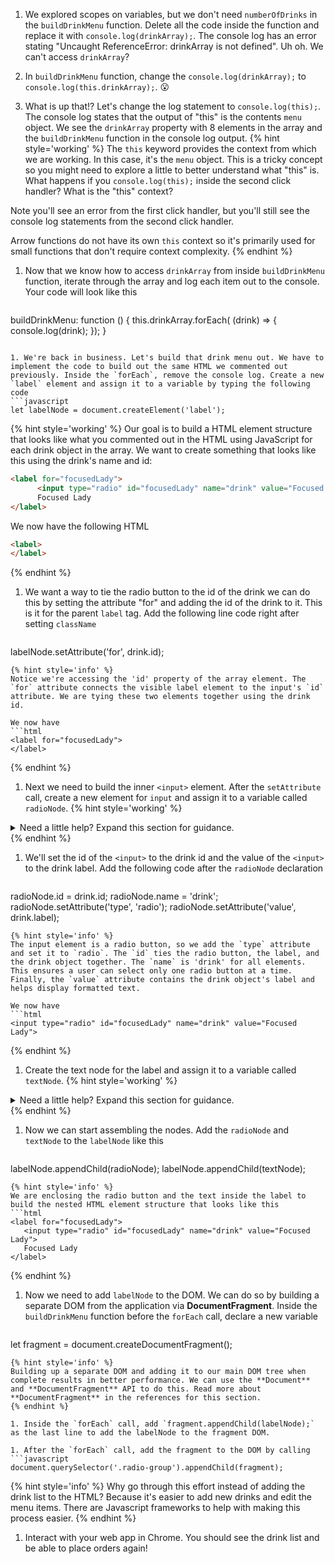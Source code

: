 1. We explored scopes on variables, but we don't need `numberOfDrinks` in the `buildDrinkMenu` function. Delete all the code inside the function and replace it with `console.log(drinkArray);`. The console log has an error stating "Uncaught ReferenceError: drinkArray is not defined". Uh oh. We can't access `drinkArray`?

1. In `buildDrinkMenu` function, change the `console.log(drinkArray);` to `console.log(this.drinkArray);`. 😮

1. What is up that!? Let's change the log statement to `console.log(this);`. The console log states that the output of "this" is the contents `menu` object. We see the `drinkArray` property with 8 elements in the array and the `buildDrinkMenu` function in the console log output. 
   {% hint style='working' %}
The `this` keyword provides the context from which we are working. In this case, it's the `menu` object. This is a tricky concept so you might need to explore a little to better understand what "this" is. What happens if you `console.log(this);` inside the second click handler? What is the "this" context? 

Note you'll see an error from the first click handler, but you'll still see the console log statements from the second click handler.

Arrow functions do not have its own `this` context so it's primarily used for small functions that don't require context complexity. 
   {% endhint %}

1. Now that we know how to access `drinkArray` from inside `buildDrinkMenu` function, iterate through the array and log each item out to the console. Your code will look like this
   ```javascript
buildDrinkMenu: function () {
      this.drinkArray.forEach( (drink) => {
            console.log(drink);
      });
 }
   ```

1. We're back in business. Let's build that drink menu out. We have to implement the code to build out the same HTML we commented out previously. Inside the `forEach`, remove the console log. Create a new `label` element and assign it to a variable by typing the following code
   ```javascript
let labelNode = document.createElement('label');
   ```
   {% hint style='working' %}
Our goal is to build a HTML element structure that looks like what you commented out in the HTML using JavaScript for each drink object in the array. We want to create something that looks like this using the drink's name and id:
```html
<label for="focusedLady">
      <input type="radio" id="focusedLady" name="drink" value="Focused Lady">
      Focused Lady
</label>
```

We now have the following HTML
```html
<label>
</label>
```
   {% endhint %}

1. We want a way to tie the radio button to the id of the drink we can do this by setting the attribute "for" and adding the id of the drink to it. This is it for the parent `label` tag. Add the following line code right after setting `className`
   ```javascript
labelNode.setAttribute('for', drink.id);
   ```
   {% hint style='info' %}
Notice we're accessing the 'id' property of the array element. The `for` attribute connects the visible label element to the input's `id` attribute. We are tying these two elements together using the drink id.

We now have
```html
<label for="focusedLady">
</label>
```
   {% endhint %}

1. Next we need to build the inner `<input>` element. After the `setAttribute` call, create a new element for `input` and assign it to a variable called `radioNode`. 
   {% hint style='working' %}
<details>
<summary>
Need a little help? Expand this section for guidance. 
</summary> 
Add <code>let radioNode = document.createElement('input');</code> after the previous <code>setAttribute</code> call in the <code>forEach</code>.
</details>
   {% endhint %}

1. We'll set the id of the `<input>` to the drink id and the value of the `<input>` to the drink label.  Add the following code after the `radioNode` declaration
   ```javascript
radioNode.id = drink.id;
radioNode.name = 'drink';
radioNode.setAttribute('type', 'radio');
radioNode.setAttribute('value', drink.label);
   ```
   {% hint style='info' %}
The input element is a radio button, so we add the `type` attribute and set it to `radio`. The `id` ties the radio button, the label, and the drink object together. The `name` is 'drink' for all elements. This ensures a user can select only one radio button at a time. Finally, the `value` attribute contains the drink object's label and helps display formatted text. 

We now have
```html
<input type="radio" id="focusedLady" name="drink" value="Focused Lady">
```
   {% endhint %}

1. Create the text node for the label and assign it to a variable called `textNode`.
   {% hint style='working' %}
<details>
<summary>
Need a little help? Expand this section for guidance. 
</summary> 
Add <code>const textNode = document.createTextNode(drink.label);</code> after the previous <code>setAttribute</code> call in the <code>forEach</code> to create a node with the text for the drink name.
</details>
   {% endhint %}

1. Now we can start assembling the nodes. Add the `radioNode` and `textNode` to the `labelNode` like this
   ```javascript
labelNode.appendChild(radioNode);
labelNode.appendChild(textNode);
   ``` 
   {% hint style='info' %}
We are enclosing the radio button and the text inside the label to build the nested HTML element structure that looks like this
```html
<label for="focusedLady">
      <input type="radio" id="focusedLady" name="drink" value="Focused Lady">
      Focused Lady
</label>
```
   {% endhint %}

1. Now we need to add `labelNode` to the DOM. We can do so by building a separate DOM from the application via **DocumentFragment**. Inside the `buildDrinkMenu` function before the `forEach` call, declare a new variable
   ```javascript
let fragment = document.createDocumentFragment();
   ``` 
   {% hint style='info' %}
Building up a separate DOM and adding it to our main DOM tree when complete results in better performance. We can use the **Document** and **DocumentFragment** API to do this. Read more about **DocumentFragment** in the references for this section.
   {% endhint %}

1. Inside the `forEach` call, add `fragment.appendChild(labelNode);` as the last line to add the labelNode to the fragment DOM.

1. After the `forEach` call, add the fragment to the DOM by calling 
   ```javascript
document.querySelector('.radio-group').appendChild(fragment);
   ```
   {% hint style='info' %}
Why go through this effort instead of adding the drink list to the HTML? Because it's easier to add new drinks and edit the menu items. There are Javascript frameworks to help with making this process easier.
   {% endhint %}

1. Interact with your web app in Chrome. You should see the drink list and be able to place orders again!

